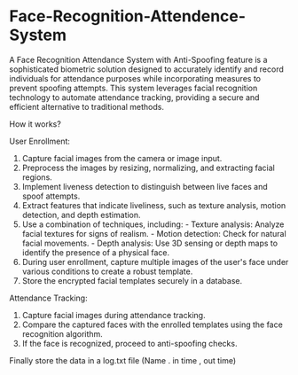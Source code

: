 # Face-Recognition-Attendence-System

A Face Recognition Attendance System with Anti-Spoofing feature is a sophisticated biometric solution designed to accurately identify and record individuals for attendance purposes while incorporating measures to prevent spoofing attempts. This system leverages facial recognition technology to automate attendance tracking, providing a secure and efficient alternative to traditional methods.

How it works?

User Enrollment: 

1. Capture facial images from the camera or image input.
2. Preprocess the images by resizing, normalizing, and extracting facial regions.
3. Implement liveness detection to distinguish between live faces and spoof attempts.
4. Extract features that indicate liveliness, such as texture analysis, motion detection, and depth estimation.
5. Use a combination of techniques, including:
                  - Texture analysis: Analyze facial textures for signs of realism.
                  - Motion detection: Check for natural facial movements.
                  - Depth analysis: Use 3D sensing or depth maps to identify the presence of a physical face.   
6. During user enrollment, capture multiple images of the user's face under various conditions to create a robust template.
7. Store the encrypted facial templates securely in a database.

Attendance Tracking:

1. Capture facial images during attendance tracking.
2. Compare the captured faces with the enrolled templates using the face recognition algorithm.
3. If the face is recognized, proceed to anti-spoofing checks.


Finally store the data in a log.txt file (Name . in time , out time)